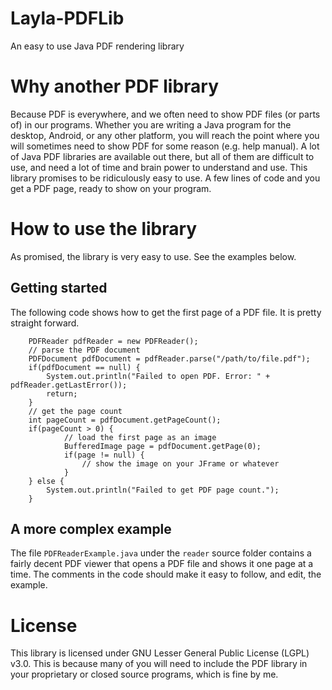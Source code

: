 # Layla-PDFLib
An easy to use Java PDF rendering library
# Why another PDF library
Because PDF is everywhere, and we often need to show PDF files (or parts of) in our programs. Whether you are writing a Java program for the desktop, Android, or any other platform, you will reach the point where you will sometimes need to show PDF for some reason (e.g. help manual). A lot of Java PDF libraries are available out there, but all of them are difficult to use, and need a lot of time and brain power to understand and use. This library promises to be ridiculously easy to use. A few lines of code and you get a PDF page, ready to show on your program. 
# How to use the library
As promised, the library is very easy to use. See the examples below.
## Getting started
The following code shows how to get the first page of a PDF file. It is pretty straight forward.

        PDFReader pdfReader = new PDFReader();
        // parse the PDF document
        PDFDocument pdfDocument = pdfReader.parse("/path/to/file.pdf");
        if(pdfDocument == null) {
            System.out.println("Failed to open PDF. Error: " + pdfReader.getLastError());
            return;
        }
        // get the page count
        int pageCount = pdfDocument.getPageCount();
        if(pageCount > 0) {
                // load the first page as an image
                BufferedImage page = pdfDocument.getPage(0);
                if(page != null) {
                    // show the image on your JFrame or whatever
                }
        } else {
            System.out.println("Failed to get PDF page count.");
        }

## A more complex example
The file `PDFReaderExample.java` under the `reader` source folder contains a fairly decent PDF viewer that opens a PDF file and shows it one page at a time. The comments in the code should make it easy to follow, and edit, the example.

# License
This library is licensed under GNU Lesser General Public License (LGPL) v3.0. This is because many of you will need to include the PDF library in your proprietary or closed source programs, which is fine by me.
